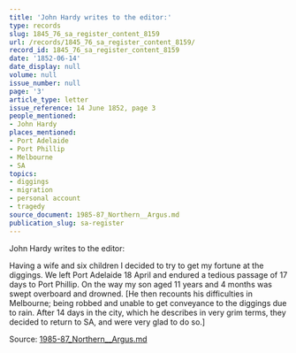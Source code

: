 ```yaml
---
title: 'John Hardy writes to the editor:'
type: records
slug: 1845_76_sa_register_content_8159
url: /records/1845_76_sa_register_content_8159/
record_id: 1845_76_sa_register_content_8159
date: '1852-06-14'
date_display: null
volume: null
issue_number: null
page: '3'
article_type: letter
issue_reference: 14 June 1852, page 3
people_mentioned:
- John Hardy
places_mentioned:
- Port Adelaide
- Port Phillip
- Melbourne
- SA
topics:
- diggings
- migration
- personal account
- tragedy
source_document: 1985-87_Northern__Argus.md
publication_slug: sa-register
---
```


John Hardy writes to the editor:

Having a wife and six children I decided to try to get my fortune at the diggings.  We left Port Adelaide 18 April and endured a tedious passage of 17 days to Port Phillip.  On the way my son aged 11 years and 4 months was swept overboard and drowned.  [He then recounts his difficulties in Melbourne; being robbed and unable to get conveyance to the diggings due to rain.  After 14 days in the city, which he describes in very grim terms, they decided to return to SA, and were very glad to do so.]

Source: [1985-87_Northern__Argus.md](/downloads/markdown/1985-87_Northern__Argus.md)
